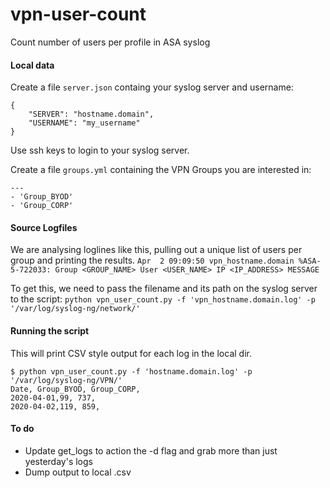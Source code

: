 # vpn-user-count
Count number of users per profile in ASA syslog

#### Local data

Create a file `server.json` containg your syslog server and username:

```
{
	"SERVER": "hostname.domain",
	"USERNAME": "my_username"
}
```

Use ssh keys to login to your syslog server.

Create a file `groups.yml` containing the VPN Groups you are interested in:
```
---
- 'Group_BYOD'
- 'Group_CORP'
```

#### Source Logfiles
We are analysing loglines like this, pulling out a unique list of users per group and printing the results.
`Apr  2 09:09:50 vpn_hostname.domain %ASA-5-722033: Group <GROUP_NAME> User <USER_NAME> IP <IP_ADDRESS> MESSAGE`

To get this, we need to pass the filename and its path on the syslog server to the script:
`python vpn_user_count.py -f 'vpn_hostname.domain.log' -p '/var/log/syslog-ng/network/'`

#### Running the script
This will print CSV style output for each log in the local dir. 
```
$ python vpn_user_count.py -f 'hostname.domain.log' -p '/var/log/syslog-ng/VPN/'
Date, Group_BYOD, Group_CORP, 
2020-04-01,99, 737, 
2020-04-02,119, 859, 
```
#### To do
- Update get_logs to action the -d flag and grab more than just yesterday's logs
- Dump output to local .csv
